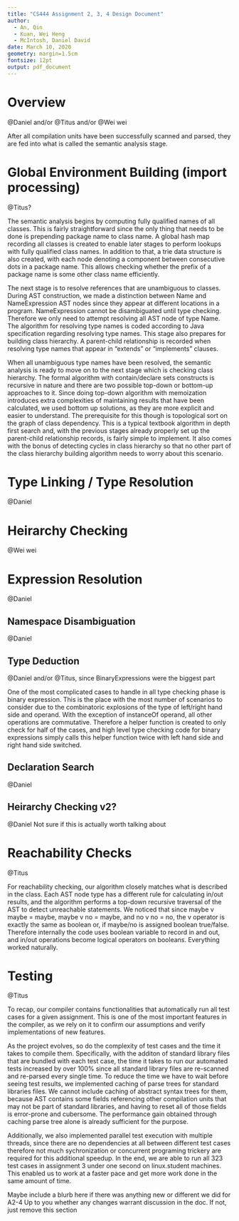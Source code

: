 ```yaml
---
title: "CS444 Assignment 2, 3, 4 Design Document"
author:
  - An, Qin
  - Kuan, Wei Heng
  - McIntosh, Daniel David
date: March 10, 2020
geometry: margin=1.5cm
fontsize: 12pt
output: pdf_document
---
```


# Overview

@Daniel and/or @Titus and/or @Wei wei

After all compilation units have been successfully scanned and parsed, they are fed into what is called the semantic analysis stage.   

# Global Environment Building (import processing)

@Titus?

The semantic analysis begins by computing fully qualified names of all classes. This is fairly straightforward since the only thing that needs to be done is prepending package name to class name. A global hash map recording all classes is created to enable later stages to perform lookups with fully qualified class names. In addition to that, a trie data structure is also created, with each node denoting a component between consecutive dots in a package name. This allows checking whether the prefix of a package name is some other class name efficiently.
  
The next stage is to resolve references that are unambiguous to classes. During AST construction, we made a distinction between Name and NameExpression AST nodes since they appear at different locations in a program. NameExpression cannot be disambiguated until type checking. Therefore we only need to attempt resolving all AST node of type Name. The algorithm for resolving type names is coded according to Java specification regarding resolving type names. This stage also prepares for building class hierarchy. A parent-child relationship is recorded when resolving type names that appear in “extends” or “implements” clauses.
  
When all unambiguous type names have been resolved, the semantic analysis is ready to move on to the next stage which is checking class hierarchy. The formal algorithm with contain/declare sets constructs is recursive in nature and there are two possible top-down or bottom-up approaches to it. Since doing top-down algorithm with memoization introduces extra complexities of maintaining results that have been calculated, we used bottom up solutions, as they are more explicit and easier to understand. The prerequisite for this though is topological sort on the graph of class dependency. This is a typical textbook algorithm in depth first search and, with the previous stages already properly set up the parent-child relationship records, is fairly simple to implement. It also comes with the bonus of detecting cycles in class hierarchy so that no other part of the class hierarchy building algorithm needs to worry about this scenario.

# Type Linking / Type Resolution

@Daniel

# Heirarchy Checking

@Wei wei

# Expression Resolution

@Daniel

## Namespace Disambiguation

@Daniel

## Type Deduction

@Daniel and/or @Titus, since BinaryExpressions were the biggest part

One of the most complicated cases to handle in all type checking phase is binary expression. This is the place with the most number of scenarios to consider due to the combinatoric explosions of the type of left/right hand side and operand. With the exception of instanceOf operand, all other operations are commutative. Therefore a helper function is created to only check for half of the cases, and high level type checking code for binary expressions simply calls this helper function twice with left hand side and right hand side switched.    

## Declaration Search

@Daniel

## Heirarchy Checking v2?

@Daniel
Not sure if this is actually worth talking about

# Reachability Checks

@Titus

For reachability checking, our algorithm closely matches what is described in the class. Each AST node type has a different rule for calculating in/out results, and the algorithm performs a top-down recursive traversal of the AST to detect unreachable statements. We noticed that since maybe v maybe = maybe, maybe v no = maybe, and no v no = no, the v operator is exactly the same as boolean or, if maybe/no is assigned boolean true/false. Therefore internally the code uses boolean variable to record in and out, and in/out operations become logical operators on booleans. Everything worked naturally.    

# Testing

@Titus

  To recap, our compiler contains functionalities that automatically run all test cases for a given assignment.
  This is one of the most important features in the compiler, as we rely on it to confirm our assumptions and
  verify implementations of new features.

As the project evolves, so do the complexity of test cases and the time it takes to compile them.
Specifically, with the additon of standard library files that are bundled with each test case,
  the time it takes to run our automated tests increased by over 100% since all
  standard library files are re-scanned and re-parsed every single time. To reduce the time we
  have to wait before seeing test results, we implemented caching of parse trees for standard
  libraries files. We cannot include caching of abstract syntax trees for them, because AST
  contains some fields referencing other compilation units that may not be part of standard
  libraries, and having to reset all of those fields is error-prone and cubersome. The performance gain
  obtained through caching parse tree alone is already sufficient for the purpose.

  Additionally, we also implemented parallel test execution with multiple threads, since there are no
  dependencies at all between different test cases therefore not much sychronization or concurrent programing trickery are required for this
  additional speedup. In the end, we are able to run all 323 test cases in assignment 3 under one second on linux.student machines.
  This enabled us to work at a faster pace and get more work done in the same amount of time.

  
Maybe include a blurb here if there was anything new or different we did for A2-4
Up to you whether any changes warrant discussion in the doc. If not, just remove this section
